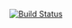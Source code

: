 [![Build Status](https://travis-ci.org/mckennalewis11/Project110.svg?branch=master)](https://travis-ci.org/mckennalewis11/Project110)
